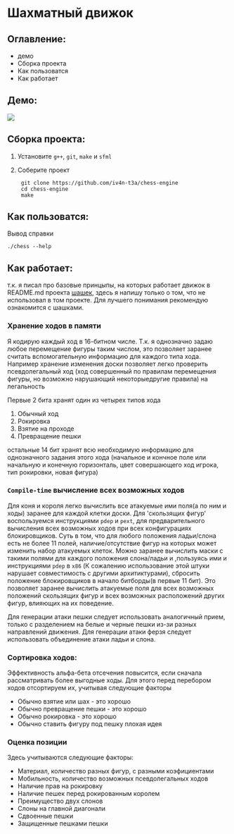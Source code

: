 # Шахматный движок

## Oглавление:

* демо
* Сборка проекта
* Как пользоватся
* Как работает

## Демо:
![](demo.gif)

## Сборка проекта:

1. Установите `g++`, `git`, `make` и `sfml`
2. Соберите проект

		git clone https://github.com/iv4n-t3a/chess-engine
		cd chess-engine
		make

## Как пользоватся:

Вывод справки

	./chess --help

## Как работает:

т.к. я писал про базовые принцыпы, на которых работает движок в README.md проекта [шашек](https://github.com/iv4n-t3a/checkers-engine),
здесь я напишу только о том, что не использовал в том проекте.
Для лучшего понимания рекомендую ознакомится с шашками.

### Хранение ходов в памяти

Я кодирую каждый ход в 16-битном числе.
Т.к. я однозначно задаю любое перемещение фигуры таким числом, это позволяет заранее считать вспомогательную информацию для каждого типа хода.
Например хранение изменения доски позволяет легко проверить псевдолегальный ход
(ход совершенный по правилам перемещения фигуры, но возможно нарушающий некоторыедругие правила)
на легальность

Первые 2 бита хранят один из четырех типов хода

1. Обычный ход
2. Рокировка
3. Взятие на проходе
4. Превращение пешки

остальные 14 бит хранят всю необходимую информацию для однозначного задания этого хода
(начальное и кончное поле или начальную и конечную горизонталь, цвет совершающего ход игрока, тип рокировки, новая фигура)

### `Compile-time` вычисление всех возможных ходов

Для коня и короля легко вычислить все атакуемые ими поля(а по ним и ходы) заранее для каждой клетки доски.
Для 'скользящих фигур' воспользуемся инструкциями `pdep` и `pext`, для предварительного вычисления
всех возможных ходов при всех конфигурациях блокировщиков.
Суть в том, что для любого положения ладьи/слона есть не более 11 полей,
наличие/отсутствие фигур на которых может изменить набор атакуемых клеток.
Можно заранее вычислить маски с такими полями для каждого положения слона/ладьи и ,пользуясь ими и инструкциями `pdep` в `x86`
(К сожалению использование этой штуки нарушает совместимость с другими архитиктурами),
сбросить положение блокировщиков в начало битборды(в первые 11 бит).
Это позволяет заранее вычислить атакуемые поля для всех возможных положений скользящих фигур и всех возможных расположений других фигур,
влияющих на их поведение.

Для генерации атаки пешки следует использовать аналогичный прием, только с разделением на белые и черные пешки из-зи разных направлений движения.
Для генерации атаки ферзя следует использовать объединение атаки ладьи и слона.

### Сортировка ходов:

Эффективность альфа-бета отсечения повысится, если сначала рассматривать более выгодные ходы.
Для этого перед перебором ходов отсортируем их, учитывая следующие факторы

* Обычно взятие или шах - это хорошо
* Обычно превращение пешки - это хорошо
* Обычно рокировка - это хорошо
* Обычно ставить фигуру под пешку плохая идея

### Оценка позиции

Здесь учитываются следующие факторы:

* Материал, количество разных фигур, с разными коэфициентами
* Мобильность, количество возможных псевдолегальных ходов
* Наличие прав на рокировку
* Наличие пешек перед рокированным королем
* Преимущество двух слонов
* Слоны на главной диагонали
* Сдвоенные пешки
* Защищенные пешками пешки
